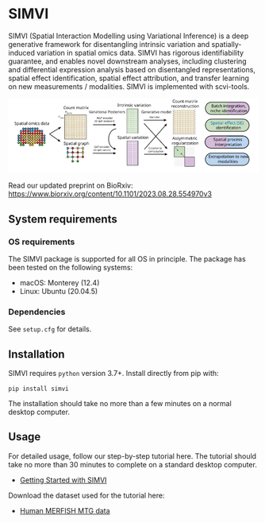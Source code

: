 # SIMVI

SIMVI (Spatial Interaction Modelling using Variational Inference) is a deep generative framework for disentangling intrinsic variation and spatially-induced variation in spatial omics data. SIMVI has rigorous identifiability guarantee, and enables novel downstream analyses, including clustering and differential expression analysis based on disentangled representations, spatial effect identification, spatial effect attribution, and transfer learning on new measurements / modalities. SIMVI is implemented with scvi-tools.

![fig1_github](fig1_github.svg)

Read our updated preprint on BioRxiv:
https://www.biorxiv.org/content/10.1101/2023.08.28.554970v3
## System requirements
### OS requirements
The SIMVI package is supported for all OS in principle. The package has been tested on the following systems:
* macOS: Monterey (12.4)
* Linux: Ubuntu (20.04.5)
### Dependencies
See `setup.cfg` for details.

## Installation
SIMVI requires `python` version 3.7+.  Install directly from pip with:

    pip install simvi

The installation should take no more than a few minutes on a normal desktop computer.


## Usage

For detailed usage, follow our step-by-step tutorial here. The tutorial should take no more than 30 minutes to complete on a standard desktop computer.

- [Getting Started with SIMVI](https://github.com/KlugerLab/SIMVI/blob/main/SIMVI_tutorial_MERFISH.ipynb)

Download the dataset used for the tutorial here:

- [Human MERFISH MTG data](https://drive.google.com/drive/folders/1jeAZge-0wJ1gkHEKC4P6PIalumn2A68p?usp=sharing)
